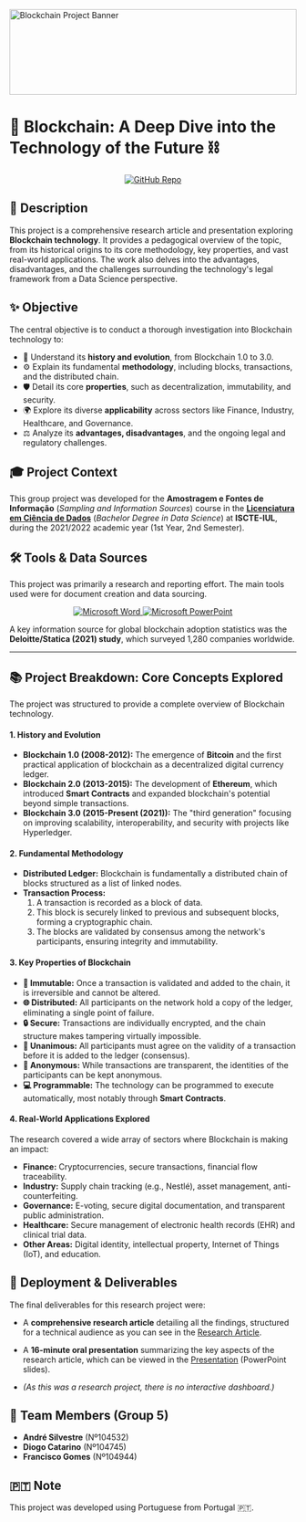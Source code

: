 <p align="center">
  <div style="height: 150px; overflow: hidden;">
    <img src="https://t3.ftcdn.net/jpg/07/28/94/76/360_F_728947627_YANF0diunr6LAN21J1KFu3drjbZXgg2J.jpg" alt="Blockchain Project Banner" style="width: 100%; height: 100%; object-fit: cover;">
  </div>
</p>

# 🔗 Blockchain: A Deep Dive into the Technology of the Future ⛓️

<p align="center">
    <!-- Project Links -->
    <a href="https://github.com/Silvestre17/Sampling.and.InformationSources_Blockchain"><img src="https://img.shields.io/badge/Project_Repo-100000?style=for-the-badge&logo=github&logoColor=white" alt="GitHub Repo"></a>
</p>

## 📝 Description

This project is a comprehensive research article and presentation exploring **Blockchain technology**. It provides a pedagogical overview of the topic, from its historical origins to its core methodology, key properties, and vast real-world applications. The work also delves into the advantages, disadvantages, and the challenges surrounding the technology's legal framework from a Data Science perspective.

## ✨ Objective

The central objective is to conduct a thorough investigation into Blockchain technology to:
*   📜 Understand its **history and evolution**, from Blockchain 1.0 to 3.0.
*   ⚙️ Explain its fundamental **methodology**, including blocks, transactions, and the distributed chain.
*   🛡️ Detail its core **properties**, such as decentralization, immutability, and security.
*   🌍 Explore its diverse **applicability** across sectors like Finance, Industry, Healthcare, and Governance.
*   ⚖️ Analyze its **advantages, disadvantages**, and the ongoing legal and regulatory challenges.

## 🎓 Project Context

This group project was developed for the **Amostragem e Fontes de Informação** (*Sampling and Information Sources*) course in the **[Licenciatura em Ciência de Dados](https://www.iscte-iul.pt/degree/code/0322/bachelor-degree-in-data-science)** (*Bachelor Degree in Data Science*) at **ISCTE-IUL**, during the 2021/2022 academic year (1st Year, 2nd Semester).

## 🛠️ Tools & Data Sources

This project was primarily a research and reporting effort. The main tools used were for document creation and data sourcing.

<p align="center">
    <a href="https://www.microsoft.com/en-us/microsoft-365/word">
        <img src="https://img.shields.io/badge/Microsoft_Word-2B579A?style=for-the-badge&logo=microsoftword&logoColor=white" alt="Microsoft Word" />
    </a>
    <a href="https://www.microsoft.com/en-us/microsoft-365/powerpoint">
        <img src="https://img.shields.io/badge/Microsoft_PowerPoint-B7472A?style=for-the-badge&logo=microsoftpowerpoint&logoColor=white" alt="Microsoft PowerPoint" />
    </a>
</p>

A key information source for global blockchain adoption statistics was the **Deloitte/Statica (2021) study**, which surveyed 1,280 companies worldwide.

---

## 📚 Project Breakdown: Core Concepts Explored

The project was structured to provide a complete overview of Blockchain technology.

#### 1. History and Evolution
*   **Blockchain 1.0 (2008-2012):** The emergence of **Bitcoin** and the first practical application of blockchain as a decentralized digital currency ledger.
*   **Blockchain 2.0 (2013-2015):** The development of **Ethereum**, which introduced **Smart Contracts** and expanded blockchain's potential beyond simple transactions.
*   **Blockchain 3.0 (2015-Present (2021)):** The "third generation" focusing on improving scalability, interoperability, and security with projects like Hyperledger.

#### 2. Fundamental Methodology
*   **Distributed Ledger:** Blockchain is fundamentally a distributed chain of blocks structured as a list of linked nodes.
*   **Transaction Process:**
    1.  A transaction is recorded as a block of data.
    2.  This block is securely linked to previous and subsequent blocks, forming a cryptographic chain.
    3.  The blocks are validated by consensus among the network's participants, ensuring integrity and immutability.

#### 3. Key Properties of Blockchain
*   **🔗 Immutable:** Once a transaction is validated and added to the chain, it is irreversible and cannot be altered.
*   **🌐 Distributed:** All participants on the network hold a copy of the ledger, eliminating a single point of failure.
*   **🔒 Secure:** Transactions are individually encrypted, and the chain structure makes tampering virtually impossible.
*   **🤝 Unanimous:** All participants must agree on the validity of a transaction before it is added to the ledger (consensus).
*   **👤 Anonymous:** While transactions are transparent, the identities of the participants can be kept anonymous.
*   **💻 Programmable:** The technology can be programmed to execute automatically, most notably through **Smart Contracts**.

#### 4. Real-World Applications Explored
The research covered a wide array of sectors where Blockchain is making an impact:
*   **Finance:** Cryptocurrencies, secure transactions, financial flow traceability.
*   **Industry:** Supply chain tracking (e.g., Nestlé), asset management, anti-counterfeiting.
*   **Governance:** E-voting, secure digital documentation, and transparent public administration.
*   **Healthcare:** Secure management of electronic health records (EHR) and clinical trial data.
*   **Other Areas:** Digital identity, intellectual property, Internet of Things (IoT), and education.

## 🚀 Deployment & Deliverables

The final deliverables for this research project were:
*   A **comprehensive research article** detailing all the findings, structured for a technical audience as you can see in the [Research Article](./Group5_AFI_ArtigoDivulgacao_Blockchain.pdf).

*   A **16-minute oral presentation** summarizing the key aspects of the research article, which can be viewed in the [Presentation](./Grupo5_AFI_Blockchain.pdf) (PowerPoint slides).
*   *(As this was a research project, there is no interactive dashboard.)*

## 👥 Team Members (Group 5)

*   **André Silvestre** (Nº104532)
*   **Diogo Catarino** (Nº104745)
*   **Francisco Gomes** (Nº104944)

## 🇵🇹 Note

This project was developed using Portuguese from Portugal 🇵🇹.